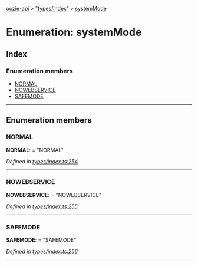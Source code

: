 [oozie-api](../README.md) > ["types/index"](../modules/_types_index_.md) > [systemMode](../enums/_types_index_.systemmode.md)

# Enumeration: systemMode

## Index

### Enumeration members

* [NORMAL](_types_index_.systemmode.md#normal)
* [NOWEBSERVICE](_types_index_.systemmode.md#nowebservice)
* [SAFEMODE](_types_index_.systemmode.md#safemode)

---

## Enumeration members

<a id="normal"></a>

###  NORMAL

**NORMAL**:  = "NORMAL"

*Defined in [types/index.ts:254](https://github.com/ptariche/oozie-ts/blob/83e55cd/src/types/index.ts#L254)*

___
<a id="nowebservice"></a>

###  NOWEBSERVICE

**NOWEBSERVICE**:  = "NOWEBSERVICE"

*Defined in [types/index.ts:255](https://github.com/ptariche/oozie-ts/blob/83e55cd/src/types/index.ts#L255)*

___
<a id="safemode"></a>

###  SAFEMODE

**SAFEMODE**:  = "SAFEMODE"

*Defined in [types/index.ts:256](https://github.com/ptariche/oozie-ts/blob/83e55cd/src/types/index.ts#L256)*

___

